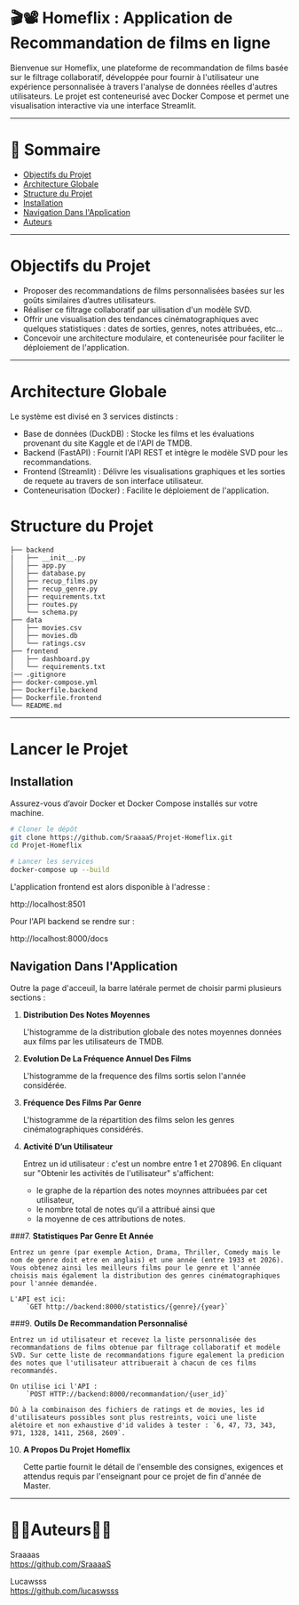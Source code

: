 # 🎬📽️ Homeflix : Application de Recommandation de films en ligne


Bienvenue sur Homeflix, une plateforme de recommandation de films basée sur le filtrage collaboratif, développée pour fournir à l'utilisateur une expérience personnalisée à travers l'analyse de données réelles d'autres utilisateurs. Le projet est conteneurisé avec Docker Compose et permet une visualisation interactive via une interface Streamlit.

---
# 🧭 Sommaire
- [Objectifs du Projet](###Objectifs-du-Projet)
- [Architecture Globale](#Architecture-Globale)
- [Structure du Projet](###Structure-du-Projet)
- [Installation](#Installation)
- [Navigation Dans l'Application](#Navigation-Dans-lApplication)
- [Auteurs](#Auteurs)

---  
# Objectifs du Projet

- Proposer des recommandations de films personnalisées basées sur les goûts similaires d’autres utilisateurs.
- Réaliser ce filtrage collaboratif par uilisation d'un modèle SVD.
- Offrir une visualisation des tendances cinématographiques avec quelques statistiques : dates de sorties, genres, notes attribuées, etc...
- Concevoir une architecture modulaire, et conteneurisée pour faciliter le déploiement de l'application.

---

# Architecture Globale

Le système est divisé en 3 services distincts :


- Base de données (DuckDB) : Stocke les films et les évaluations provenant du site Kaggle et de l'API de TMDB.
- Backend (FastAPI) : Fournit l'API REST et intègre le modèle SVD pour les recommandations.
- Frontend (Streamlit) : Délivre les visualisations graphiques et les sorties de requete au travers de son interface utilisateur.
- Conteneurisation (Docker) : Facilite le déploiement de l'application.

# Structure du Projet
```
├── backend
|   ├── __init__.py
│   ├── app.py
│   ├── database.py
│   ├── recup_films.py
│   ├── recup_genre.py
│   ├── requirements.txt
│   ├── routes.py
│   └── schema.py
├── data
│   ├── movies.csv
│   ├── movies.db
│   └── ratings.csv
├── frontend
│   ├── dashboard.py
│   └── requirements.txt
|── .gitignore
├── docker-compose.yml
├── Dockerfile.backend
├── Dockerfile.frontend
└── README.md
```
---

# Lancer le Projet


## Installation

Assurez-vous d’avoir Docker et Docker Compose installés sur votre machine.

```bash
# Cloner le dépôt
git clone https://github.com/SraaaaS/Projet-Homeflix.git
cd Projet-Homeflix

# Lancer les services
docker-compose up --build
```

L'application frontend est alors disponible à l'adresse :

http://localhost:8501

Pour l'API backend se rendre sur :

http://localhost:8000/docs


## Navigation Dans l'Application

Outre la page d'acceuil, la barre latérale permet de choisir parmi plusieurs sections :

1. **Distribution Des Notes Moyennes**  

    L'histogramme de la distribution globale des notes moyennes données aux films par les utilisateurs de TMDB.
   

3. **Evolution De La Fréquence Annuel Des Films** 

    L'histogramme de la frequence des films sortis selon l'année considérée.
   

4. **Fréquence Des Films Par Genre**  

    L'histogramme de la répartition des films selon les genres cinématographiques considérés.
   

6. **Activité D’un Utilisateur**  
  
    Entrez un id utilisateur : c'est un nombre entre 1 et 270896. En cliquant sur "Obtenir les activités de l'utilisateur" s'affichent:
   - le graphe de la répartion des notes moynnes attribuées par cet utilisateur,
   - le nombre total de notes qu'il a attribué ainsi que
   - la moyenne de ces attributions de notes.
     

###7. **Statistiques Par Genre Et Année**  

    Entrez un genre (par exemple Action, Drama, Thriller, Comedy mais le nom de genre doit etre en anglais) et une année (entre 1933 et 2026). Vous obtenez ainsi les meilleurs films pour le genre et l'année choisis mais également la distribution des genres cinématographiques pour l'année demandée.  

    L'API est ici:
        `GET http://backend:8000/statistics/{genre}/{year}`
   

###9. **Outils De Recommandation Personnalisé**  

    Entrez un id utilisateur et recevez la liste personnalisée des recommandations de films obtenue par filtrage collaboratif et modèle SVD. Sur cette liste de recommandations figure egalement la predicion des notes que l'utilisateur attribuerait à chacun de ces films recommandés.  
    
    On utilise ici l'API :
        `POST HTTP://backend:8000/recommandation/{user_id}`

    Dû à la combinaison des fichiers de ratings et de movies, les id d'utilisateurs possibles sont plus restreints, voici une liste alétoire et non exhaustive d'id valides à tester : `6, 47, 73, 343, 971, 1328, 1411, 2568, 2609`.
   


10. **A Propos Du Projet Homeflix**

    Cette partie fournit le détail de l'ensemble des consignes, exigences et attendus requis par l'enseignant pour ce projet de fin d'année de Master.

---
# 👩‍💼Auteurs👨‍💼

Sraaaas  
https://github.com/SraaaaS

Lucawsss  
https://github.com/lucaswsss
   
